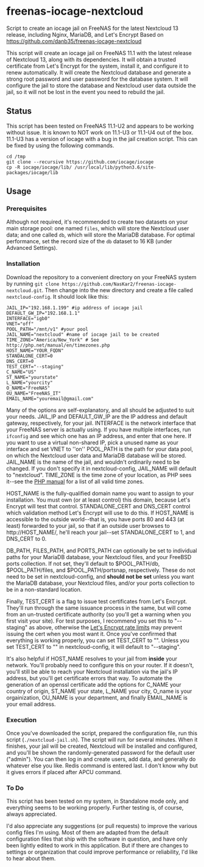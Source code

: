 # freenas-iocage-nextcloud
Script to create an iocage jail on FreeNAS for the latest Nextcloud 13 release, including Nginx, MariaDB, and Let's Encrypt
Based on https://github.com/danb35/freenas-iocage-nextcloud

This script will create an iocage jail on FreeNAS 11.1 with the latest release of Nextcloud 13, along with its dependencies.  It will obtain a trusted certificate from Let's Encrypt for the system, install it, and configure it to renew automatically.  It will create the Nextcloud database and generate a strong root password and user password for the database system.  It will configure the jail to store the database and Nextcloud user data outside the jail, so it will not be lost in the event you need to rebuild the jail.

## Status
This script has been tested on FreeNAS 11.1-U2 and appears to be working without issue.  It is known to NOT work on 11.1-U3 or 11.1-U4 out of the box. 11.1-U3 has a version of iocage with a bug in the jail creation script. This can be fixed by using the following commands.

```
cd /tmp
git clone --recursive https://github.com/iocage/iocage
cp -R iocage/iocage/lib/ /usr/local/lib/python3.6/site-packages/iocage/lib
```
## Usage

### Prerequisites
Although not required, it's recommended to create two datasets on your main storage pool: one named `files`, which will store the Nextcloud user data; and one called `db`, which will store the MariaDB database.  For optimal performance, set the record size of the `db` dataset to 16 KB (under Advanced Settings).

### Installation
Download the repository to a convenient directory on your FreeNAS system by running `git clone https://github.com/NasKar2/freenas-iocage-nextcloud.git`.  Then change into the new directory and create a file called `nextcloud-config`.  It should look like this:
```
JAIL_IP="192.168.1.199" #ip address of iocage jail
DEFAULT_GW_IP="192.168.1.1"
INTERFACE="igb0"
VNET="off"
POOL_PATH="/mnt/v1" #your pool
JAIL_NAME="nextcloud" #name of iocage jail to be created
TIME_ZONE="America/New_York" # See http://php.net/manual/en/timezones.php
HOST_NAME="YOUR_FQDN"
STANDALONE_CERT=0
DNS_CERT=0
TEST_CERT="--staging"
C_NAME="US"
ST_NAME="yourstate"
L_NAME="yourcity"
O_NAME="FreeNAS"
OU_NAME="FreeNAS_IT"
EMAIL_NAME="youremail@gmail.com"

```
Many of the options are self-explanatory, and all should be adjusted to suit your needs.  JAIL_IP and DEFAULT_GW_IP are the IP address and default gateway, respectively, for your jail.  INTERFACE is the network interface that your FreeNAS server is actually using.  If you have multiple interfaces, run `ifconfig` and see which one has an IP address, and enter that one here. If you want to use a virtual non-shared IP, pick a unused name as your interface and set VNET to ''on''  POOL_PATH is the path for your data pool, on which the Nextcloud user data and MariaDB database will be stored.  JAIL_NAME is the name of the jail, and wouldn't ordinarily need to be changed.  If you don't specify it in nextcloud-config, JAIL_NAME will default to "nextcloud".  TIME_ZONE is the time zone of your location, as PHP sees it--see the [PHP manual](http://php.net/manual/en/timezones.php) for a list of all valid time zones.

HOST_NAME is the fully-qualified domain name you want to assign to your installation.  You must own (or at least control) this domain, because Let's Encrypt will test that control.  STANDALONE_CERT and DNS_CERT control which validation method Let's Encrypt will use to do this.  If HOST_NAME is accessible to the outside world--that is, you have ports 80 and 443 (at least) forwarded to your jail, so that if an outside user browses to http://HOST_NAME/, he'll reach your jail--set STANDALONE_CERT to 1, and DNS_CERT to 0.

DB_PATH, FILES_PATH, and PORTS_PATH can optionally be set to individual paths for your MariaDB database, your Nextcloud files, and your FreeBSD ports collection.  If not set, they'll default to $POOL_PATH/db, $POOL_PATH/files, and $POOL_PATH/portsnap, respectively.  These do not need to be set in nextcloud-config, and **should not be set** unless you want the MariaDB database, your Nextcloud files, and/or your ports collection to be in a non-standard location.

Finally, TEST_CERT is a flag to issue test certificates from Let's Encrypt.  They'll run through the same issuance process in the same, but will come from an un-trusted certificate authority (so you'll get a warning when you first visit your site).  For test purposes, I recommend you set this to "--staging" as above, otherwise the [Let's Encrypt rate limits](https://letsencrypt.org/docs/rate-limits/) may prevent issuing the cert when you most want it.  Once you've confirmed that everything is working properly, you can set TEST_CERT to "".  Unless you set TEST_CERT to "" in nextcloud-config, it will default to "--staging".

It's also helpful if HOST_NAME resolves to your jail from **inside** your network.  You'll probably need to configure this on your router.  If it doesn't, you'll still be able to reach your Nextcloud installation via the jail's IP address, but you'll get certificate errors that way.
To automate the generation of an openssl certificate add the options for C_NAME your country of origin, ST_NAME your state, L_NAME your city, O_name is your orgainization, OU_NAME is your department, and finally EMAIL_NAME is your email address.

### Execution
Once you've downloaded the script, prepared the configuration file, run this script (`./nextcloud-jail.sh`).  The script will run for several minutes.  When it finishes, your jail will be created, Nextcloud will be installed and configured, and you'll be shown the randomly-generated password for the default user ("admin").  You can then log in and create users, add data, and generally do whatever else you like. Redis command is entered last. I don't know why but it gives errors if placed after APCU command.

### To Do
This script has been tested on my system, in Standalone mode only, and everything seems to be working properly.  Further testing is, of course, always appreciated.

I'd also appreciate any suggestions (or pull requests) to improve the various config files I'm using.  Most of them are adapted from the default configuration files that ship with the software in question, and have only been lightly edited to work in this application.  But if there are changes to settings or organization that could improve performance or reliability, I'd like to hear about them.
